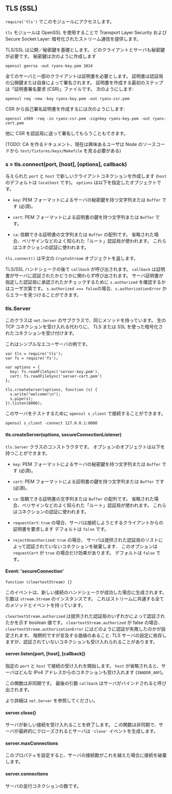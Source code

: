 ## TLS (SSL)

<!--
Use `require('tls')` to access this module.
-->
`require('tls')` でこのモジュールにアクセスします。

<!--
The `tls` module uses OpenSSL to provide Transport Layer Security and/or
Secure Socket Layer: encrypted stream communication.
-->
`tls` モジュールは OpenSSL を使用することで Transport Layer Security および
Secure Socket Layer: 暗号化されたストリーム通信を提供します。

<!--
TLS/SSL is a public/private key infrastructure. Each client and each
server must have a private key. A private key is created like this
-->
TLS/SSL は公開／秘密鍵を基礎とします。
どのクライアントとサーバも秘密鍵が必要です。
秘密鍵は次のように作成します

    openssl genrsa -out ryans-key.pem 1024

<!--
All severs and some clients need to have a certificate. Certificates are public
keys signed by a Certificate Authority or self-signed. The first step to
getting a certificate is to create a "Certificate Signing Request" (CSR)
file. This is done with:
-->
全てのサーバと一部のクライアントは証明書を必要とします。
証明書は認証局の公開鍵または自身によって署名されます。
証明書を作成する最初のステップは「証明書署名要求 (CSR)」ファイルです。
次のようにします:

    openssl req -new -key ryans-key.pem -out ryans-csr.pem

<!--
To create a self-signed certificate with the CSR, do this:
-->
CSR から自己署名証明書を作成するには次のようにします:

    openssl x509 -req -in ryans-csr.pem -signkey ryans-key.pem -out ryans-cert.pem

<!--
Alternatively you can send the CSR to a Certificate Authority for signing.
-->
他に CSR を認証局に送って署名してもらうこともできます。

<!--
(TODO: docs on creating a CA, for now interested users should just look at
`test/fixtures/keys/Makefile` in the Node source code)
-->
(TODO: CA を作るドキュメント、現在は興味あるユーザは Node のソースコードから
`test/fixtures/keys/Makefile` を見る必要がある)


### s = tls.connect(port, [host], [options], callback)

<!--
Creates a new client connection to the given `port` and `host`. (If `host`
defaults to `localhost`.) `options` should be an object which specifies
-->
与えられた `port` と `host` で新しいクライアントコネクションを作成します
(`host` のデフォルトは `localhost` です)。
`options` は以下を指定したオブジェクトです。


<!--
  - `key`: A string or `Buffer` containing the private key of the server in
    PEM format. (Required)

  - `cert`: A string or `Buffer` containing the certificate key of the server in
    PEM format.

  - `ca`: An array of strings or `Buffer`s of trusted certificates. If this is
    omitted several well known "root" CAs will be used, like VeriSign.
    These are used to authorize connections.
-->
  - `key`: PEM フォーマットによるサーバの秘密鍵を持つ文字列または `Buffer` です (必須)。

  - `cert`: PEM フォーマットによる証明書の鍵を持つ文字列または `Buffer` です。

  - `ca`: 信頼できる証明書の文字列または `Buffer` の配列です。
    省略された場合、ベリサインなどのよく知られた「ルート」認証局が使われます。
    これらはコネクションの認証に使われます。

<!--
`tls.connect()` returns a cleartext `CryptoStream` object.
-->
`tls.connect()` は平文の `CryptoStream` オブジェクトを返します。

<!--
After the TLS/SSL handshake the `callback` is called. The `callback` will be
called no matter if the server's certificate was authorized or not. It is up
to the user to test `s.authorized` to see if the server certificate was
signed by one of the specified CAs. If `s.authorized === false` then the error
can be found in `s.authorizationError`.
-->
TLS/SSL ハンドシェークの後で `callback` が呼び出されます。
`callback` は証明書がサーバに認証されたかどうかに関わらず呼び出されます。
サーバ証明書が指定した認証局に承認されたかチェックするために
`s.authorized` を確認するかはユーザ次第です。
`s.authorized === false`の場合、`s.authorizationError` からエラーを見つけることができます。

### tls.Server

<!--
This class is a subclass of `net.Server` and has the same methods on it.
Instead of accepting just raw TCP connections, this accepts encrypted
connections using TLS or SSL.
-->
このクラスは `net.Server` のサブクラスで、同じメソッドを持っています。
生の TCP コネクションを受け入れる代わりに、
TLS または SSL を使った暗号化されたコネクションを受け付けます。

<!--
Here is a simple example echo server:
-->
これはシンプルなエコーサーバの例です。

    var tls = require('tls');
    var fs = require('fs');

    var options = {
      key: fs.readFileSync('server-key.pem'),
      cert: fs.readFileSync('server-cert.pem')
    };

    tls.createServer(options, function (s) {
      s.write("welcome!\n");
      s.pipe(s);
    }).listen(8000);


<!--
You can test this server by connecting to it with `openssl s_client`:
-->
このサーバをテストするために `openssl s_client` で接続することができます。


    openssl s_client -connect 127.0.0.1:8000


#### tls.createServer(options, secureConnectionListener)

<!--
This is a constructor for the `tls.Server` class. The options object
has these possibilities:
-->
`tls.Server` クラスのコンストラクタです。
オプションのオブジェクトは以下を持つことができます。

<!--
  - `key`: A string or `Buffer` containing the private key of the server in
    PEM format. (Required)

  - `cert`: A string or `Buffer` containing the certificate key of the server in
    PEM format. (Required)

  - `ca`: An array of strings or `Buffer`s of trusted certificates. If this is
    omitted several well known "root" CAs will be used, like VeriSign.
    These are used to authorize connections.

  - `requestCert`: If `true` the server will request a certificate from
    clients that connect and attempt to verify that certificate. Default:
    `false`.

  - `rejectUnauthorized`: If `true` the server will reject any connection
    which is not authorized with the list of supplied CAs. This option only
    has an effect if `requestCert` is `true`. Default: `false`.
-->
  - `key`: PEM フォーマットによるサーバの秘密鍵を持つ文字列または `Buffer` です (必須)。

  - `cert`: PEM フォーマットによる証明書の鍵を持つ文字列または `Buffer` です (必須)。

  - `ca`: 信頼できる証明書の文字列または `Buffer` の配列です。
    省略された場合、ベリサインなどのよく知られた「ルート」認証局が使われます。
    これらはコネクションの認証に使われます。

  - `requestCert`: `true` の場合、サーバは接続しようとするクライアントからの証明書を要求します
    デフォルトは `false` です。

  - `rejectUnauthorized`: `true` の場合、
    サーバは提供された認証局のリストによって認証されていないコネクションを破棄します．
    このオプションは `requestCert` が `true` の場合だけ効果があります。
    デフォルトは `false` です。


#### Event: 'secureConnection'

`function (cleartextStream) {}`

<!--
This event is emitted after a new connection has been successfully
handshaked. The argument is a duplex instance of `stream.Stream`. It has all
the common stream methods and events.
-->
このイベントは、新しい接続のハンドシェークが成功した場合に生成されます。
引数は `stream.Stream` のインスタンスです。
これはストリームに共通する全てのメソッドとイベントを持っています。

<!--
`cleartextStream.authorized` is a boolean value which indicates if the
client has verified by one of the supplied cerificate authorities for the
server. If `cleartextStream.authorized` is false, then
`cleartextStream.authorizationError` is set to describe how authorization
failed. Implied but worth mentioning: depending on the settings of the TLS
server, you unauthorized connections may be accepted.
-->
`cleartextStream.authorized` は提供された認証局のいずれかによって認証されたかを示す boolean 値です。
`cleartextStream.authorized` が false の場合、
`cleartextStream.authorizationError` にはどのように認証が失敗したのかが設定されます。
暗黙的ですが言及する価値のあること:
TLS サーバの設定に依存しますが、認証されていないコネクションも受け入れられることがあります。


#### server.listen(port, [host], [callback])

<!--
Begin accepting connections on the specified `port` and `host`.  If the
`host` is omitted, the server will accept connections directed to any
IPv4 address (`INADDR_ANY`).
-->
指定の `port` と `host` で接続の受け入れを開始します。
`host` が省略されると、サーバはどんな IPv4 アドレスからのコネクションも受け入れます (`INADDR_ANY`)。

<!--
This function is asynchronous. The last parameter `callback` will be called
when the server has been bound.
-->
この関数は非同期です。
最後の引数 `callback` はサーバがバインドされると呼び出されます。

<!--
See `net.Server` for more information.
-->
より詳細は `net.Server` を参照してください。


#### server.close()

<!--
Stops the server from accepting new connections. This function is
asynchronous, the server is finally closed when the server emits a `'close'`
event.
-->
サーバが新しい接続を受け入れることを終了します。
この関数は非同期で、サーバが最終的にクローズされるとサーバは `'close'` イベントを生成します。


#### server.maxConnections

<!--
Set this property to reject connections when the server's connection count gets high.
-->
このプロパティを設定すると、サーバの接続数がこれを越えた場合に接続を破棄します。

#### server.connections

<!--
The number of concurrent connections on the server.
-->
サーバの並行コネクションの数です。
